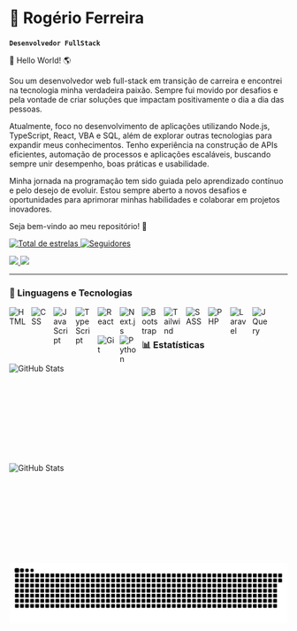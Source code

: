 # 🧔 Rogério Ferreira

**`Desenvolvedor FullStack`**

👋 Hello World! 🌎

Sou um desenvolvedor web full-stack em transição de carreira e encontrei na tecnologia minha verdadeira paixão. Sempre fui movido por desafios e pela vontade de criar soluções que impactam positivamente o dia a dia das pessoas.

Atualmente, foco no desenvolvimento de aplicações utilizando Node.js, TypeScript, React, VBA e SQL, além de explorar outras tecnologias para expandir meus conhecimentos. Tenho experiência na construção de APIs eficientes, automação de processos e aplicações escaláveis, buscando sempre unir desempenho, boas práticas e usabilidade.

Minha jornada na programação tem sido guiada pelo aprendizado contínuo e pelo desejo de evoluir. Estou sempre aberto a novos desafios e oportunidades para aprimorar minhas habilidades e colaborar em projetos inovadores.

Seja bem-vindo ao meu repositório! 🚀

<p align="left">
    <a href="https://github.com/Rogerio-jlf?tab=repositories&sort=stargazers">
        <img 
            alt="Total de estrelas" 
            title="Total de estrelas GitHub" 
            src="https://custom-icon-badges.demolab.com/github/stars/Rgerio-jlf?color=55960c&style=for-the-badge&labelColor=488207&logo=star&label=estrelas"
        />
    </a>
    <a href="https://github.com/Rogerio-jlf?tab=followers">
        <img 
            alt="Seguidores" 
            title="Me siga no GitHub" 
            src="https://custom-icon-badges.demolab.com/github/followers/Rogerio-jlf?color=236ad3&labelColor=1155ba&style=for-the-badge&logo=github&label=Seguidores&logoColor=white"
        />
    </a>
</p>

<div>
    <a href="https://instagram.com/rogerio.jlf" target="_blank">
        <img src="https://img.shields.io/badge/Instagram-E4405F?style=for-the-badge&logo=instagram&logoColor=white" target="_blank"
        />
    </a>
    <a href="malito:rogerio.jlf@gmail.com">
        <img src="https://img.shields.io/badge/Gmail-D14836?style=for-the-badge&logo=gmail&logoColor=white" target="_blank"
        />
    </a>
</div>

---

### 🤖 Linguagens e Tecnologias

<img 
    align="left" 
    alt="HTML"
    title="HTML" 
    width="30px" 
    style="padding-right: 10px;" 
    src="https://cdn.jsdelivr.net/gh/devicons/devicon@latest/icons/html5/html5-original.svg" 
/>
<img 
    align="left" 
    alt="CSS" 
    title="CSS"
    width="30px" 
    style="padding-right: 10px;" 
    src="https://cdn.jsdelivr.net/gh/devicons/devicon@latest/icons/css3/css3-original.svg" 
/>
<img 
    align="left" 
    alt="JavaScript" 
    title="JavaScript"
    width="30px" 
    style="padding-right: 10px;" 
    src="https://cdn.jsdelivr.net/gh/devicons/devicon@latest/icons/javascript/javascript-original.svg" 
/>
<img 
    align="left" 
    alt="TypeScript"
    title="TypeScript" 
    width="30px" 
    style="padding-right: 10px;" 
    src="https://cdn.jsdelivr.net/gh/devicons/devicon@latest/icons/typescript/typescript-original.svg" 
/>
<img 
    align="left" 
    alt="React"
    title="React" 
    width="30px" 
    style="padding-right: 10px;" 
    src="https://cdn.jsdelivr.net/gh/devicons/devicon@latest/icons/react/react-original.svg" 
/>
<img 
    align="left" 
    alt="Next.js" 
    title="Next.js"
    width="30px" 
    style="padding-right: 10px;" 
    src="https://cdn.jsdelivr.net/gh/devicons/devicon@latest/icons/nextjs/nextjs-original.svg" 
/>
<img 
    align="left" 
    alt="Bootstrap"
    title="Bootstrap" 
    width="30px" 
    style="padding-right: 10px;" 
    src="https://cdn.jsdelivr.net/gh/devicons/devicon@latest/icons/bootstrap/bootstrap-original.svg" 
/>
<img 
    align="left" 
    alt="Tailwind" 
    title="Tailwind"
    width="30px" 
    style="padding-right: 10px;" 
    src="https://cdn.jsdelivr.net/gh/devicons/devicon@latest/icons/tailwindcss/tailwindcss-original.svg" 
/>
<img 
    align="left" 
    alt="SASS" 
    title="SASS"
    width="30px" 
    style="padding-right: 10px;" 
    src="https://cdn.jsdelivr.net/gh/devicons/devicon@latest/icons/sass/sass-original.svg" 
/>
<img 
    align="left" 
    alt="PHP" 
    title="PHP"
    width="30px" 
    style="padding-right: 10px;" 
    src="https://cdn.jsdelivr.net/gh/devicons/devicon@latest/icons/php/php-original.svg" 
/>
<img 
    align="left" 
    alt="Laravel" 
    title="Laravel"
    width="30px" 
    style="padding-right: 10px;" 
    src="https://cdn.jsdelivr.net/gh/devicons/devicon@latest/icons/laravel/laravel-original.svg" 
/>
<img 
    align="left" 
    alt="JQuery" 
    title="JQuery"
    width="30px" 
    style="padding-right: 10px;" 
    src="https://cdn.jsdelivr.net/gh/devicons/devicon@latest/icons/jquery/jquery-original.svg" 
/>
<img 
    align="left" 
    alt="Git" 
    title="Git"
    width="30px" 
    style="padding-right: 10px;" 
    src="https://cdn.jsdelivr.net/gh/devicons/devicon@latest/icons/git/git-original.svg" 
/>
<img 
    align="left" 
    alt="Python" 
    title="Python"
    width="30px" 
    style="padding-right: 10px;" 
    src="https://cdn.jsdelivr.net/gh/devicons/devicon@latest/icons/python/python-original.svg" 
/>

<br/>
<br/>

### 📊 Estatísticas

<p>
  <img 
    align="left" 
    alt="GitHub Stats"
    width="400"
    height="180" 
    style="padding-right: 10px;" 
    src="https://github-readme-stats.vercel.app/api?username=Rogerio-jlf&show_icons=true&theme=tokyonight&include_all_commits=true&locale=pt-br" 
  />

<img 
      align="left" 
      alt="GitHub Stats"
      width="400"
      height="180" 
      src="https://github-readme-stats.vercel.app/api/top-langs/?username=Rogerio-jlf&theme=tokyonight&layout=compact&custom_title=Tecnologias&langs_count=9" 
  />
</p>

<picture>
  <source media="(prefers-color-scheme: dark)" srcset="https://raw.githubusercontent.com/Rogerio-jlf/Rogerio-jlf/output/github-contribution-grid-snake-dark.svg">
  <source media="(prefers-color-scheme: light)" srcset="https://raw.githubusercontent.com/Rogerio-jlf/Rogerio-jlf/output/github-contribution-grid-snake.svg">
  <img alt="github contribution grid snake animation" src="https://raw.githubusercontent.com/Rogerio-jlf/Rogerio-jlf/output/github-contribution-grid-snake.svg">
</picture>

